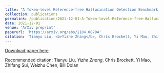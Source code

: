 ```yaml
---
title: "A Token-level Reference-free Hallucination Detection Benchmark for Free-form Text Generation."
collection: publications
permalink: /publication/2021-12-01-A-Token-level-Reference-free-Hallucination-Detection-Benchmark-for-Free-form-Text-Generation
date: 2021-12-01
venue: 'ArXiv preprint'
paperurl: 'https://arxiv.org/abs/2104.08704'
citation: 'Tianyu Liu, <b>Yizhe Zhang</b>, Chris Brockett, Yi Mao, Zhifang Sui, Weizhu Chen, Bill Dolan'
---
```


[Download paper here](https://arxiv.org/abs/2104.08704)

Recommended citation: Tianyu Liu, *Yizhe Zhang*, Chris Brockett, Yi Mao, Zhifang Sui, Weizhu Chen, Bill Dolan